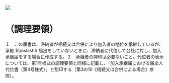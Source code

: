 ![](https://www.nta.go.jp/tmp/5204073f-3078-4253-b138-0b2475460b57/images/8d85999197da1b8861606090c77b80fa1842e5a1017a1ca92c46071b4e296d72.jpg)

# （調理要領）

１　この届書は、滞納者が相続又は合併により加入者の地位を承継しているが、承継 $\\oslash$ 届出をしていないときに、滞納者に代位して公社に対し、加入承継届をする場合に作成する。２　承継者の押印は必要ないこと。代位者の表示については、第1号様式の調理要領と同様に記載し、「加入承継届における届出人代位書（第4号様式）」と割印する（第3の10《相続又は合併による場合》参照）。
